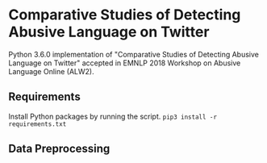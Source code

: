 # Comparative Studies of Detecting Abusive Language on Twitter

Python 3.6.0 implementation of "Comparative Studies of Detecting Abusive Language on Twitter" accepted in EMNLP 2018 Workshop on Abusive Language Online (ALW2).

## Requirements
Install Python packages by running the script.
`pip3 install -r requirements.txt`

## Data Preprocessing